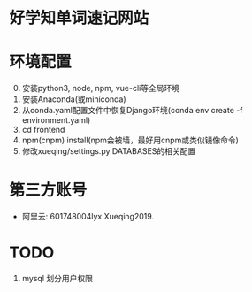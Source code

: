 # 好学知单词速记网站

# 环境配置
0. 安装python3, node, npm, vue-cli等全局环境
1. 安装Anaconda(或miniconda)
2. 从conda.yaml配置文件中恢复Django环境(conda env create -f environment.yaml)
3. cd frontend
4. npm(cnpm) install(npm会被墙，最好用cnpm或类似镜像命令)
5. 修改xueqing/settings.py DATABASES的相关配置

# 第三方账号
* 阿里云: 601748004lyx Xueqing2019.

# TODO
1. mysql 划分用户权限
